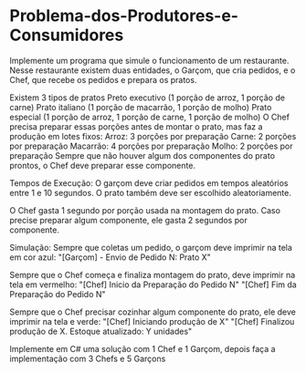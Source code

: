# Problema-dos-Produtores-e-Consumidores
Implemente um programa que simule o funcionamento de um restaurante. Nesse restaurante existem duas entidades, o Garçom, que cria pedidos, e o Chef, que recebe os pedidos e prepara os pratos.

Existem 3 tipos de pratos
Preto executivo (1 porção de arroz, 1 porção de carne)
Prato italiano (1 porção de macarrão, 1 porção de molho)
Prato especial (1 porção de arroz, 1 porção de carne, 1 porção de molho)
O Chef precisa preparar essas porções antes de montar o prato, mas faz a produção em lotes fixos:
Arroz: 3 porções por preparação
Carne: 2 porções por preparação
Macarrão: 4 porções por preparação
Molho: 2 porções por preparação
Sempre que não houver algum dos componentes do prato prontos, o Chef deve preparar esse componente.

Tempos de Execução:
O garçom deve criar pedidos em tempos aleatórios entre 1 e 10 segundos. O prato também deve ser escolhido aleatoriamente.

O Chef gasta 1 segundo por porção usada na montagem do prato. Caso precise preparar algum componente, ele gasta 2 segundos por componente.

Simulação:
Sempre que coletas um pedido, o garçom deve imprimir na tela em cor azul:
"[Garçom] - Envio de Pedido N: Prato X"

Sempre que o Chef começa e finaliza montagem do prato, deve imprimir na tela em vermelho:
"[Chef] Inicio da Preparação do Pedido N"
"[Chef] Fim da Preparação do Pedido N"

Sempre que o Chef precisar cozinhar algum componente do prato, ele deve imprimir na tela e verde:
"[Chef] Iniciando produção de X"
"[Chef] Finalizou produção de X. Estoque atualizado: Y unidades"

Implemente em C# uma solução com 1 Chef e 1 Garçom, depois faça a implementação com 3 Chefs e 5 Garçons